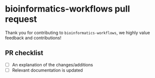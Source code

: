 # bioinformatics-workflows pull request

Thank you for contributing to `bioinformatics-workflows`, we highly value feedback and contributions!

## PR checklist

- [ ] An explanation of the changes/additions
- [ ] Relevant documentation is updated